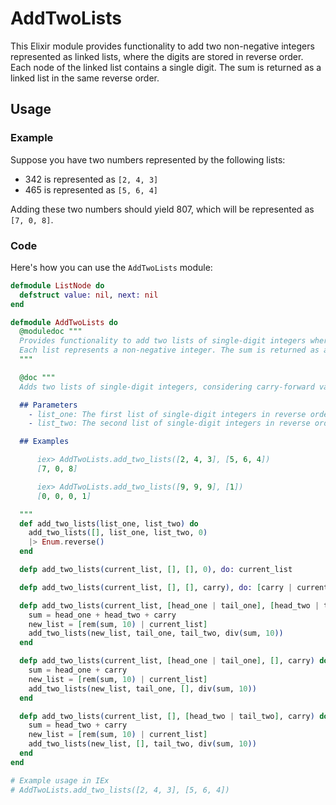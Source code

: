# AddTwoLists

This Elixir module provides functionality to add two non-negative integers represented as linked lists, where the digits are stored in reverse order. Each node of the linked list contains a single digit. The sum is returned as a linked list in the same reverse order.

## Usage

### Example

Suppose you have two numbers represented by the following lists:

- 342 is represented as `[2, 4, 3]`
- 465 is represented as `[5, 6, 4]`

Adding these two numbers should yield 807, which will be represented as `[7, 0, 8]`.

### Code

Here's how you can use the `AddTwoLists` module:

```elixir
defmodule ListNode do
  defstruct value: nil, next: nil
end

defmodule AddTwoLists do
  @moduledoc """
  Provides functionality to add two lists of single-digit integers where the digits are stored in reverse order.
  Each list represents a non-negative integer. The sum is returned as a new list in the same reverse order.
  """

  @doc """
  Adds two lists of single-digit integers, considering carry-forward values, and returns the sum as a list.

  ## Parameters
    - list_one: The first list of single-digit integers in reverse order.
    - list_two: The second list of single-digit integers in reverse order.

  ## Examples

      iex> AddTwoLists.add_two_lists([2, 4, 3], [5, 6, 4])
      [7, 0, 8]

      iex> AddTwoLists.add_two_lists([9, 9, 9], [1])
      [0, 0, 0, 1]

  """
  def add_two_lists(list_one, list_two) do
    add_two_lists([], list_one, list_two, 0)
    |> Enum.reverse()
  end

  defp add_two_lists(current_list, [], [], 0), do: current_list

  defp add_two_lists(current_list, [], [], carry), do: [carry | current_list]

  defp add_two_lists(current_list, [head_one | tail_one], [head_two | tail_two], carry) do
    sum = head_one + head_two + carry
    new_list = [rem(sum, 10) | current_list]
    add_two_lists(new_list, tail_one, tail_two, div(sum, 10))
  end

  defp add_two_lists(current_list, [head_one | tail_one], [], carry) do
    sum = head_one + carry
    new_list = [rem(sum, 10) | current_list]
    add_two_lists(new_list, tail_one, [], div(sum, 10))
  end

  defp add_two_lists(current_list, [], [head_two | tail_two], carry) do
    sum = head_two + carry
    new_list = [rem(sum, 10) | current_list]
    add_two_lists(new_list, [], tail_two, div(sum, 10))
  end
end

# Example usage in IEx
# AddTwoLists.add_two_lists([2, 4, 3], [5, 6, 4])
```
